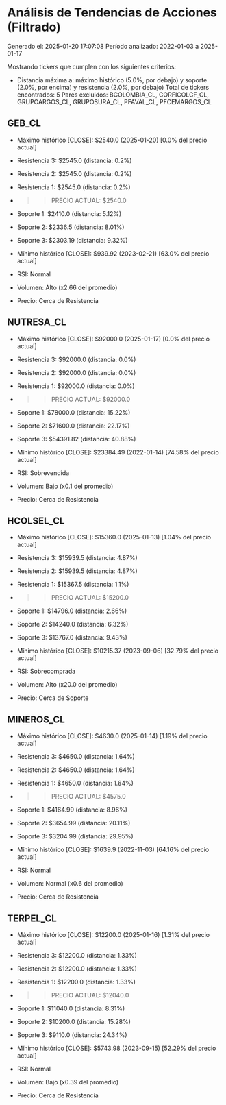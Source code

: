 # Análisis de Tendencias de Acciones (Filtrado)

Generado el: 2025-01-20 17:07:08
Período analizado: 2022-01-03 a 2025-01-17

Mostrando tickers que cumplen con los siguientes criterios:
- Distancia máxima a: máximo histórico (5.0%, por debajo) y soporte (2.0%, por encima) y resistencia (2.0%, por debajo)
Total de tickers encontrados: 5
Pares excluidos: BCOLOMBIA_CL, CORFICOLCF_CL, GRUPOARGOS_CL, GRUPOSURA_CL, PFAVAL_CL, PFCEMARGOS_CL

## GEB_CL
- Máximo histórico [CLOSE]: $2540.0 (2025-01-20) [0.0% del precio actual]
- Resistencia 3: $2545.0 (distancia: 0.2%)
- Resistencia 2: $2545.0 (distancia: 0.2%)
- Resistencia 1: $2545.0 (distancia: 0.2%)
- >> PRECIO ACTUAL: $2540.0
- Soporte 1: $2410.0 (distancia: 5.12%)
- Soporte 2: $2336.5 (distancia: 8.01%)
- Soporte 3: $2303.19 (distancia: 9.32%)
- Mínimo histórico [CLOSE]: $939.92 (2023-02-21) [63.0% del precio actual]

- RSI: Normal
- Volumen: Alto (x2.66 del promedio)
- Precio: Cerca de Resistencia

## NUTRESA_CL
- Máximo histórico [CLOSE]: $92000.0 (2025-01-17) [0.0% del precio actual]
- Resistencia 3: $92000.0 (distancia: 0.0%)
- Resistencia 2: $92000.0 (distancia: 0.0%)
- Resistencia 1: $92000.0 (distancia: 0.0%)
- >> PRECIO ACTUAL: $92000.0
- Soporte 1: $78000.0 (distancia: 15.22%)
- Soporte 2: $71600.0 (distancia: 22.17%)
- Soporte 3: $54391.82 (distancia: 40.88%)
- Mínimo histórico [CLOSE]: $23384.49 (2022-01-14) [74.58% del precio actual]

- RSI: Sobrevendida
- Volumen: Bajo (x0.1 del promedio)
- Precio: Cerca de Resistencia

## HCOLSEL_CL
- Máximo histórico [CLOSE]: $15360.0 (2025-01-13) [1.04% del precio actual]
- Resistencia 3: $15939.5 (distancia: 4.87%)
- Resistencia 2: $15939.5 (distancia: 4.87%)
- Resistencia 1: $15367.5 (distancia: 1.1%)
- >> PRECIO ACTUAL: $15200.0
- Soporte 1: $14796.0 (distancia: 2.66%)
- Soporte 2: $14240.0 (distancia: 6.32%)
- Soporte 3: $13767.0 (distancia: 9.43%)
- Mínimo histórico [CLOSE]: $10215.37 (2023-09-06) [32.79% del precio actual]

- RSI: Sobrecomprada
- Volumen: Alto (x20.0 del promedio)
- Precio: Cerca de Soporte

## MINEROS_CL
- Máximo histórico [CLOSE]: $4630.0 (2025-01-14) [1.19% del precio actual]
- Resistencia 3: $4650.0 (distancia: 1.64%)
- Resistencia 2: $4650.0 (distancia: 1.64%)
- Resistencia 1: $4650.0 (distancia: 1.64%)
- >> PRECIO ACTUAL: $4575.0
- Soporte 1: $4164.99 (distancia: 8.96%)
- Soporte 2: $3654.99 (distancia: 20.11%)
- Soporte 3: $3204.99 (distancia: 29.95%)
- Mínimo histórico [CLOSE]: $1639.9 (2022-11-03) [64.16% del precio actual]

- RSI: Normal
- Volumen: Normal (x0.6 del promedio)
- Precio: Cerca de Resistencia

## TERPEL_CL
- Máximo histórico [CLOSE]: $12200.0 (2025-01-16) [1.31% del precio actual]
- Resistencia 3: $12200.0 (distancia: 1.33%)
- Resistencia 2: $12200.0 (distancia: 1.33%)
- Resistencia 1: $12200.0 (distancia: 1.33%)
- >> PRECIO ACTUAL: $12040.0
- Soporte 1: $11040.0 (distancia: 8.31%)
- Soporte 2: $10200.0 (distancia: 15.28%)
- Soporte 3: $9110.0 (distancia: 24.34%)
- Mínimo histórico [CLOSE]: $5743.98 (2023-09-15) [52.29% del precio actual]

- RSI: Normal
- Volumen: Bajo (x0.39 del promedio)
- Precio: Cerca de Resistencia
